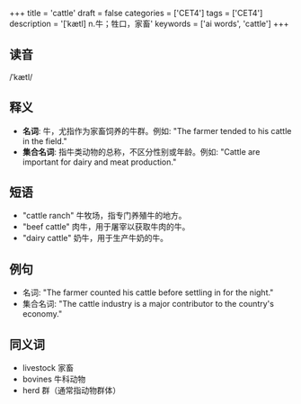 +++
title = 'cattle'
draft = false
categories = ['CET4']
tags = ['CET4']
description = '[ˈkætl] n.牛；牲口，家畜'
keywords = ['ai words', 'cattle']
+++

## 读音
/ˈkætl/

## 释义
- **名词**: 牛，尤指作为家畜饲养的牛群。例如: "The farmer tended to his cattle in the field."
- **集合名词**: 指牛类动物的总称，不区分性别或年龄。例如: "Cattle are important for dairy and meat production."

## 短语
- "cattle ranch" 牛牧场，指专门养殖牛的地方。
- "beef cattle" 肉牛，用于屠宰以获取牛肉的牛。
- "dairy cattle" 奶牛，用于生产牛奶的牛。

## 例句
- 名词: "The farmer counted his cattle before settling in for the night."
- 集合名词: "The cattle industry is a major contributor to the country's economy."

## 同义词
- livestock 家畜
- bovines 牛科动物
- herd 群（通常指动物群体）
